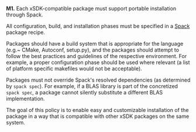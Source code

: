 **M1.** Each xSDK-compatible package must support portable installation through Spack.

All configuration, build, and installation phases must be specified in a [Spack](https://spack.io/)
package recipe.

Packages should have a build system that is appropriate for the language (e.g.~ CMake, Autoconf, setup.py), and the packages should attempt to follow the best practices and guidelines of the respective environment. For example, a proper configuration phase should be used where relevant (a list of platform specific makefiles would not be acceptable).

Packages must not override Spack's resolved dependencies (as determined by `spack spec`). For example, if a BLAS library is part of the concretized `spack spec`, a package cannot silently substitute a different BLAS implementation.

The goal of this policy is to enable easy and customizable installation of the package in a way that is compatible with other xSDK packages on the same system.

